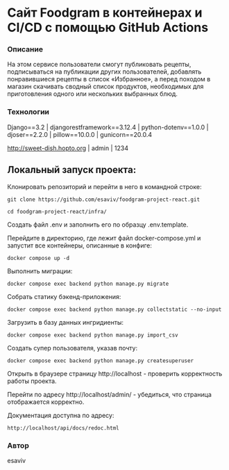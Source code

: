 # Сайт Foodgram в контейнерах и CI/CD с помощью GitHub Actions
### Описание
На этом сервисе пользователи смогут публиковать рецепты, подписываться на публикации других пользователей, добавлять понравившиеся рецепты в список «Избранное», а перед походом в магазин скачивать сводный список продуктов, необходимых для приготовления одного или нескольких выбранных блюд.
### Технологии
Django==3.2 | djangorestframework==3.12.4 | python-dotenv==1.0.0 | djoser==2.2.0 | pillow==10.0.0 | gunicorn==20.0.4

http://sweet-dish.hopto.org | admin | 1234

## Локальный запуск проекта:
Клонировать репозиторий и перейти в него в командной строке:
```
git clone https://github.com/esaviv/foodgram-project-react.git
```
```
cd foodgram-project-react/infra/
```
Создать файл .env и заполнить его по образцу .env.template.

Перейдите в директорию, где лежит файл docker-compose.yml и запустит все контейнеры, описанные в конфиге:
```
docker compose up -d
```
Выполнить миграции:
```
docker compose exec backend python manage.py migrate
```
Собрать статику бэкенд-приложения:
```
docker compose exec backend python manage.py collectstatic --no-input
```
Загрузить в базу данных ингридиенты:
```
docker compose exec backend python manage.py import_csv
```
Создать супер пользователя, указав почту:
```
docker compose exec backend python manage.py createsuperuser
```
Открыть в браузере страницу http://localhost - проверить корректность работы проекта.

Перейти по адресу http://localhost/admin/ - убедиться, что страница отображается корректно.

Документация доступна по адресу:
```
http://localhost/api/docs/redoc.html
```

### Автор
esaviv
